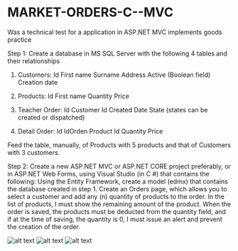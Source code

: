 # MARKET-ORDERS-C--MVC
Was a technical  test for a application in ASP.NET MVC implements goods practice 


Step 1:
Create a database in MS SQL Server with the following 4 tables and their relationships

1) Customers:
Id
First name
Surname
Address
Active (Boolean field)
Creation date

2) Products:
Id
First name
Quantity
Price

3) Teacher Order:
Id
Customer Id
Created Date
State (states can be created or dispatched)

4) Detail Order:
Id
IdOrden
Product Id
Quantity
Price

Feed the table, manually, of Products with 5 products and that of Customers with 3 customers.

Step 2:
Create a new ASP.NET MVC or ASP.NET CORE project preferably, or in ASP.NET Web Forms, using Visual Studio (in C #) that contains the following:
Using the Entity Framework, create a model (edmx) that contains the database created in step 1.
Create an Orders page, which allows you to select a customer and add any (n) quantity of products to the order.
In the list of products, I must show the remaining amount of the product.
When the order is saved, the products must be deducted from the quantity field, and if at the time of saving, the quantity is 0, I must issue an alert and prevent the creation of the order.



![alt text](https://raw.githubusercontent.com/alexander0205/MARKET-ORDERS-C--MVC/master/Capture.PNG)
![alt text](https://raw.githubusercontent.com/alexander0205/MARKET-ORDERS-C--MVC/master/3.PNG)
![alt text](https://raw.githubusercontent.com/alexander0205/MARKET-ORDERS-C--MVC/master/Capture2.PNG)

